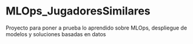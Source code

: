 # MLOps_JugadoresSimilares
Proyecto para poner a prueba lo aprendido sobre MLOps, despliegue de modelos y soluciones basadas en datos
